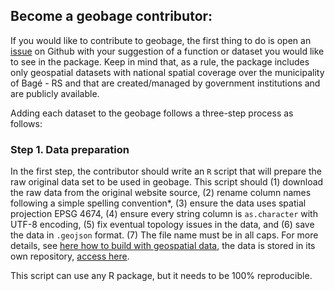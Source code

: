 ## Become a geobage contributor:

If you would like to contribute to geobage, the first thing to do is open an [issue](https://github.com/GeoInformacao/geobage/issues) on Github with your suggestion of a function or dataset you would like to see in the package. Keep in mind that, as a rule, the package includes only geospatial datasets with national spatial coverage over the municipality of Bagé - RS and that are created/managed by government institutions and are publicly available.

Adding each dataset to the geobage follows a three-step process as follows:

### Step 1. Data preparation

In the first step, the contributor should write an `R` script that will prepare the raw original data set to be used in geobage. This script should (1) download the raw data from the original website source, (2) rename column names following a simple spelling convention*, (3) ensure the data uses spatial projection EPSG 4674, (4) ensure every string column is `as.character` with UTF-8 encoding, (5) fix eventual topology issues in the data, and (6) save the data in `.geojson` format. (7) The file name must be in all caps. For more details, see [here how to build with geospatial data](https://github.com/GeoInformacao/filesGeoJSONgeobage/blob/main/CONTRIBUTING.md), the data is stored in its own repository, [access here](https://github.com/GeoInformacao/filesGeoJSONgeobage).

This script can use any R package, but it needs to be 100% reproducible.
